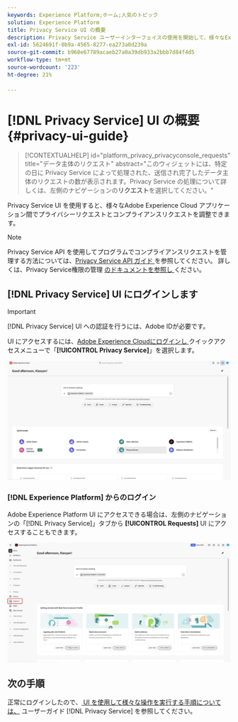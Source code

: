 ```yaml
---
keywords: Experience Platform;ホーム;人気のトピック
solution: Experience Platform
title: Privacy Service UI の概要
description: Privacy Service ユーザーインターフェイスの使用を開始して、様々なExperience Cloud アプリケーションをまたいでプライバシーリクエストを調整および監視します。
exl-id: 5624691f-0b9a-4565-8277-ea273a0d239a
source-git-commit: b960e67789acaeb27a0a39db933a2bbb7d84f4d5
workflow-type: tm+mt
source-wordcount: '223'
ht-degree: 21%

---
```


# [!DNL Privacy Service] UI の概要 {#privacy-ui-guide}

>[!CONTEXTUALHELP]
>id="platform_privacy_privacyconsole_requests"
>title="データ主体のリクエスト"
>abstract="このウィジェットには、特定の日に Privacy Service によって処理された、送信され完了したデータ主体のリクエストの数が表示されます。Privacy Service の処理について詳しくは、左側のナビゲーションの&#x200B;**リクエスト**&#x200B;を選択してください。"

Privacy Service UI を使用すると、様々なAdobe Experience Cloud アプリケーション間でプライバシーリクエストとコンプライアンスリクエストを調整できます。

>[!NOTE]
>
>Privacy Service API を使用してプログラムでコンプライアンスリクエストを管理する方法については、[Privacy Service API ガイド ](../api/overview.md) を参照してください。 詳しくは、Privacy Service権限の管理 [ のドキュメントを参照し ](../permissions.md) ください。

## [!DNL Privacy Service] UI にログインします

>[!IMPORTANT]
>
>[!DNL Privacy Service] UI への認証を行うには、Adobe IDが必要です。

UI にアクセスするには、[Adobe Experience Cloudにログインし ](https://experience.adobe.com/) クイックアクセスメニューで「**[!UICONTROL Privacy Service]**」を選択します。

![Privacy Serviceがハイライト表示されたExperience Cloud ダッシュボード。](../images/ui-overview/quick-access.png)


### [!DNL Experience Platform] からのログイン

Adobe Experience Platform UI にアクセスできる場合は、左側のナビゲーションの「[!DNL Privacy Service]」タブから **[!UICONTROL Requests]** UI にアクセスすることもできます。

![ 左側のナビゲーションバーで「リクエスト」がハイライト表示されたAdobe Experience Platform UI](../images/ui-overview/platform.png)

## 次の手順

正常にログインしたので、[ UI を使用して様々な操作を実行する手順については、](user-guide.md) ユーザーガイド [!DNL Privacy Service] を参照してください。
